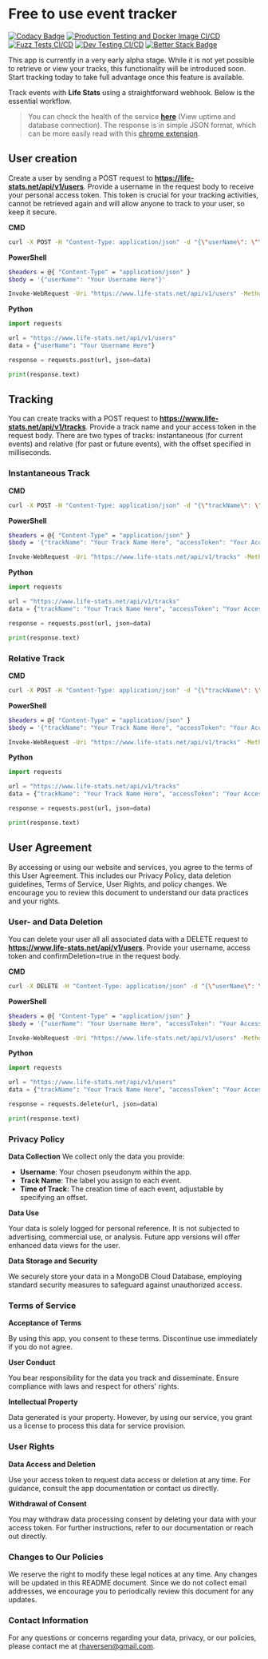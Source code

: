# Free to use event tracker

[![Codacy Badge](https://app.codacy.com/project/badge/Grade/3e839962a2a54735a388ba6075ee9ccc)](https://app.codacy.com/gh/rhaversen/LifeTrackerBackend/dashboard?utm_source=gh&utm_medium=referral&utm_content=&utm_campaign=Badge_grade) [![Production Testing and Docker Image CI/CD](https://github.com/rhaversen/LifeTrackerBackend/actions/workflows/production.yaml/badge.svg)](https://github.com/rhaversen/LifeTrackerBackend/actions/workflows/production.yaml) [![Fuzz Tests CI/CD](https://github.com/rhaversen/LifeTrackerBackend/actions/workflows/fuzz.yaml/badge.svg)](https://github.com/rhaversen/LifeTrackerBackend/actions/workflows/fuzz.yaml) [![Dev Testing CI/CD](https://github.com/rhaversen/LifeTrackerBackend/actions/workflows/dev.yaml/badge.svg?branch=dev)](https://github.com/rhaversen/LifeTrackerBackend/actions/workflows/dev.yaml) [![Better Stack Badge](https://uptime.betterstack.com/status-badges/v2/monitor/11tf8.svg)](https://uptime.betterstack.com/?utm_source=status_badge)

This app is currently in a very early alpha stage. While it is not yet possible to retrieve or view your tracks, this functionality will be introduced soon. Start tracking today to take full advantage once this feature is available.

Track events with **Life Stats** using a straightforward webhook. Below is the essential workflow.

>You can check the health of the service **[here](https://life-stats.net/api/service/readyz)** (View uptime and database connection). The response is in simple JSON format, which can be more easily read with this [chrome extension](https://chromewebstore.google.com/detail/json-formatter/bcjindcccaagfpapjjmafapmmgkkhgoa).

## User creation

Create a user by sending a POST request to **<https://life-stats.net/api/v1/users>**. Provide a username in the request body to receive your personal access token. This token is crucial for your tracking activities, cannot be retrieved again and will allow anyone to track to your user, so keep it secure.

**CMD**

```bash
curl -X POST -H "Content-Type: application/json" -d "{\"userName\": \"Your Username Here\"}" https://www.life-stats.net/api/v1/users
```

**PowerShell**

```bash
$headers = @{ "Content-Type" = "application/json" }
$body = '{"userName": "Your Username Here"}'

Invoke-WebRequest -Uri "https://www.life-stats.net/api/v1/users" -Method Post -Headers $headers -Body $body
```

**Python**

```py
import requests

url = "https://www.life-stats.net/api/v1/users"
data = {"userName": "Your Username Here"}

response = requests.post(url, json=data)

print(response.text)
```

## Tracking

You can create tracks with a POST request to **<https://www.life-stats.net/api/v1/tracks>**. Provide a track name and your access token in the request body. There are two types of tracks: instantaneous (for current events) and relative (for past or future events), with the offset specified in milliseconds.

### Instantaneous Track

**CMD**

```bash
curl -X POST -H "Content-Type: application/json" -d "{\"trackName\": \"Your Track Name Here\", \"accessToken\": \"Your Access Token Here\"}" https://www.life-stats.net/api/v1/tracks
```

**PowerShell**

```bash
$headers = @{ "Content-Type" = "application/json" }
$body = '{"trackName": "Your Track Name Here", "accessToken": "Your Access Token Here"}'

Invoke-WebRequest -Uri "https://www.life-stats.net/api/v1/tracks" -Method Post -Headers $headers -Body $body
```

**Python**

```py
import requests

url = "https://www.life-stats.net/api/v1/tracks"
data = {"trackName": "Your Track Name Here", "accessToken": "Your Access Token Here"}

response = requests.post(url, json=data)

print(response.text)
```

### Relative Track

**CMD**

```bash
curl -X POST -H "Content-Type: application/json" -d "{\"trackName\": \"Your Track Name Here\", \"accessToken\": \"Your Access Token Here\", \"timeOffset\": \"Your Time Offset Here\"}" https://www.life-stats.net/api/v1/tracks
```

**PowerShell**

```bash
$headers = @{ "Content-Type" = "application/json" }
$body = '{"trackName": "Your Track Name Here", "accessToken": "Your Access Token Here", "timeOffset": "Your Time Offset Here"}'

Invoke-WebRequest -Uri "https://www.life-stats.net/api/v1/tracks" -Method Post -Headers $headers -Body $body
```

**Python**

```py
import requests

url = "https://www.life-stats.net/api/v1/tracks"
data = {"trackName": "Your Track Name Here", "accessToken": "Your Access Token Here", "timeOffset": "Your Time Offset Here"}

response = requests.post(url, json=data)

print(response.text)
```

## User Agreement

By accessing or using our website and services, you agree to the terms of this User Agreement. This includes our Privacy Policy, data deletion guidelines, Terms of Service, User Rights, and policy changes. We encourage you to review this document to understand our data practices and your rights.

### User- and Data Deletion

You can delete your user all all associated data with a DELETE request to **<https://www.life-stats.net/api/v1/users>**. Provide your username, access token and confirmDeletion=true in the request body.

**CMD**

```bash
curl -X DELETE -H "Content-Type: application/json" -d "{\"userName\": \"Your Username Here\", \"accessToken\": \"Your Access Token Here\", \"confirmDeletion\": true}" https://www.life-stats.net/api/v1/users
```

**PowerShell**

```bash
$headers = @{ "Content-Type" = "application/json" }
$body = '{"userName": "Your Username Here", "accessToken": "Your Access Token Here", "confirmDeletion": true}'

Invoke-WebRequest -Uri "https://www.life-stats.net/api/v1/users" -Method Delete -Headers $headers -Body $body
```

**Python**

```py
import requests

url = "https://www.life-stats.net/api/v1/users"
data = {"trackName": "Your Track Name Here", "accessToken": "Your Access Token Here", "confirmDeletion": true}

response = requests.delete(url, json=data)

print(response.text)
```

### Privacy Policy

**Data Collection**
We collect only the data you provide:

- **Username**: Your chosen pseudonym within the app.
- **Track Name**: The label you assign to each event.
- **Time of Track**: The creation time of each event, adjustable by specifying an offset.

**Data Use**

Your data is solely logged for personal reference. It is not subjected to advertising, commercial use, or analysis. Future app versions will offer enhanced data views for the user.

**Data Storage and Security**

We securely store your data in a MongoDB Cloud Database, employing standard security measures to safeguard against unauthorized access.

### Terms of Service

**Acceptance of Terms**

By using this app, you consent to these terms. Discontinue use immediately if you do not agree.

**User Conduct**

You bear responsibility for the data you track and disseminate. Ensure compliance with laws and respect for others' rights.

**Intellectual Property**

Data generated is your property. However, by using our service, you grant us a license to process this data for service provision.

### User Rights

**Data Access and Deletion**

Use your access token to request data access or deletion at any time. For guidance, consult the app documentation or contact us directly.

**Withdrawal of Consent**

You may withdraw data processing consent by deleting your data with your access token. For further instructions, refer to our documentation or reach out directly.

### Changes to Our Policies

We reserve the right to modify these legal notices at any time. Any changes will be updated in this README document. Since we do not collect email addresses, we encourage you to periodically review this document for any updates.

### Contact Information

For any questions or concerns regarding your data, privacy, or our policies, please contact me at <rhaversen@gmail.com>.
